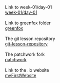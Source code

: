 Link to week-01/day-01 
<br>
[week-01/day-01](https://github.com/green-fox-academy/szabadiandras/tree/master/week-01/day-01 "w1d1")
<br><br>
Link to greenfox folder
<br>
[greenfox](https://github.com/green-fox-academy/szabadiandras/tree/master/week-01/day-02/greenfox "greenfox")
<br><br>
The git lesson repository
<br>
[git-lesson-repository](https://github.com/green-fox-academy/szabadiandras/tree/master/week-01/day-02/greenfox/git-lesson-repository "git-lesson-repository")
<br><br>
The patchwork fork
<br>
[patchwork](https://github.com/szabadiandras/patchwork "patchwork fork from jlord.github.io")
<br><br>
Link to the .io website
<br>
[myFirstWebsite](szabadiandras.github.io "szabadiandras.github.io")